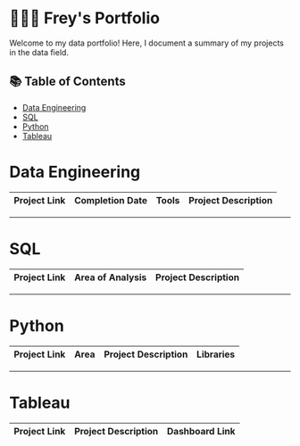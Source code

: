 # 👩🏻‍💻 Frey's Portfolio

Welcome to my data portfolio! Here, I document a summary of my projects in the data field. 

## 📚 Table of Contents
- [Data Engineering](#data-engineering)
- [SQL](#sql)
- [Python](#python)
- [Tableau](#tableau)

# Data Engineering

| Project Link | Completion Date | Tools | Project Description | 
|---|---|---|---|



***

# SQL

| Project Link | Area of Analysis | Project Description | 
|---|---|---|


***

# Python

| Project Link | Area | Project Description | Libraries |    
|---|---|---|---|


***

# Tableau

| Project Link | Project Description | Dashboard Link |
|---|---|---|

